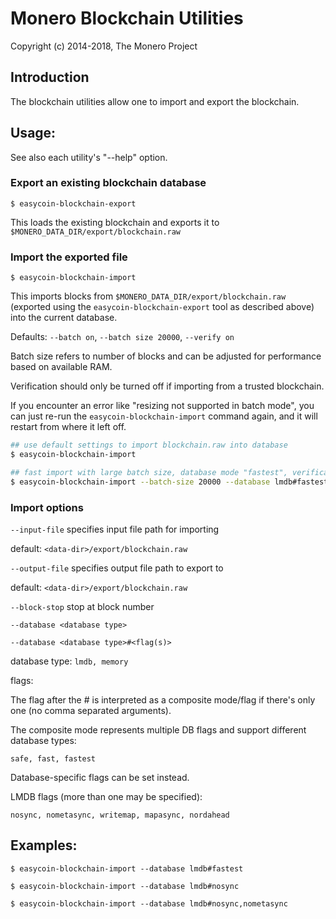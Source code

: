 # Monero Blockchain Utilities

Copyright (c) 2014-2018, The Monero Project

## Introduction

The blockchain utilities allow one to import and export the blockchain.

## Usage:

See also each utility's "--help" option.

### Export an existing blockchain database

`$ easycoin-blockchain-export`

This loads the existing blockchain and exports it to `$MONERO_DATA_DIR/export/blockchain.raw`

### Import the exported file

`$ easycoin-blockchain-import`

This imports blocks from `$MONERO_DATA_DIR/export/blockchain.raw` (exported using the
`easycoin-blockchain-export` tool as described above) into the current database.

Defaults: `--batch on`, `--batch size 20000`, `--verify on`

Batch size refers to number of blocks and can be adjusted for performance based on available RAM.

Verification should only be turned off if importing from a trusted blockchain.

If you encounter an error like "resizing not supported in batch mode", you can just re-run
the `easycoin-blockchain-import` command again, and it will restart from where it left off.

```bash
## use default settings to import blockchain.raw into database
$ easycoin-blockchain-import

## fast import with large batch size, database mode "fastest", verification off
$ easycoin-blockchain-import --batch-size 20000 --database lmdb#fastest --verify off

```

### Import options

`--input-file`
specifies input file path for importing

default: `<data-dir>/export/blockchain.raw`

`--output-file`
specifies output file path to export to

default: `<data-dir>/export/blockchain.raw`

`--block-stop`
stop at block number

`--database <database type>`

`--database <database type>#<flag(s)>`

database type: `lmdb, memory`

flags:

The flag after the # is interpreted as a composite mode/flag if there's only
one (no comma separated arguments).

The composite mode represents multiple DB flags and support different database types:

`safe, fast, fastest`

Database-specific flags can be set instead.

LMDB flags (more than one may be specified):

`nosync, nometasync, writemap, mapasync, nordahead`

## Examples:

```
$ easycoin-blockchain-import --database lmdb#fastest

$ easycoin-blockchain-import --database lmdb#nosync

$ easycoin-blockchain-import --database lmdb#nosync,nometasync
```
